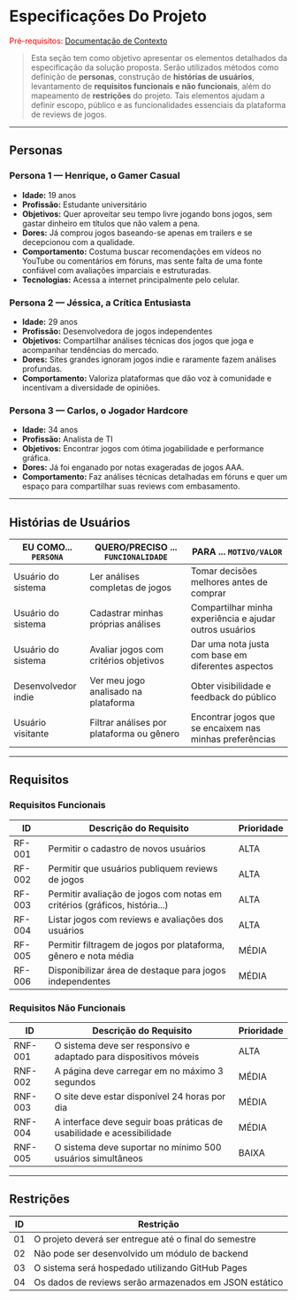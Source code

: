 # Especificações Do Projeto

<span style="color:red">Pré-requisitos: <a href="1-Contexto.md"> Documentação de Contexto</a></span>

> Esta seção tem como objetivo apresentar os elementos detalhados da especificação da solução proposta. Serão utilizados métodos como definição de **personas**, construção de **histórias de usuários**, levantamento de **requisitos funcionais e não funcionais**, além do mapeamento de **restrições** do projeto. Tais elementos ajudam a definir escopo, público e as funcionalidades essenciais da plataforma de reviews de jogos.

---

## Personas

### Persona 1 — **Henrique, o Gamer Casual**
- **Idade:** 19 anos  
- **Profissão:** Estudante universitário  
- **Objetivos:** Quer aproveitar seu tempo livre jogando bons jogos, sem gastar dinheiro em títulos que não valem a pena.  
- **Dores:** Já comprou jogos baseando-se apenas em trailers e se decepcionou com a qualidade.  
- **Comportamento:** Costuma buscar recomendações em vídeos no YouTube ou comentários em fóruns, mas sente falta de uma fonte confiável com avaliações imparciais e estruturadas.  
- **Tecnologias:** Acessa a internet principalmente pelo celular.

### Persona 2 — **Jéssica, a Crítica Entusiasta**
- **Idade:** 29 anos  
- **Profissão:** Desenvolvedora de jogos independentes  
- **Objetivos:** Compartilhar análises técnicas dos jogos que joga e acompanhar tendências do mercado.  
- **Dores:** Sites grandes ignoram jogos indie e raramente fazem análises profundas.  
- **Comportamento:** Valoriza plataformas que dão voz à comunidade e incentivam a diversidade de opiniões.

### Persona 3 — **Carlos, o Jogador Hardcore**
- **Idade:** 34 anos  
- **Profissão:** Analista de TI  
- **Objetivos:** Encontrar jogos com ótima jogabilidade e performance gráfica.  
- **Dores:** Já foi enganado por notas exageradas de jogos AAA.  
- **Comportamento:** Faz análises técnicas detalhadas em fóruns e quer um espaço para compartilhar suas reviews com embasamento.

---

## Histórias de Usuários

| EU COMO... `PERSONA`     | QUERO/PRECISO ... `FUNCIONALIDADE`                  | PARA ... `MOTIVO/VALOR`                                   |
|--------------------------|-----------------------------------------------------|------------------------------------------------------------|
| Usuário do sistema       | Ler análises completas de jogos                     | Tomar decisões melhores antes de comprar                   |
| Usuário do sistema       | Cadastrar minhas próprias análises                  | Compartilhar minha experiência e ajudar outros usuários    |
| Usuário do sistema       | Avaliar jogos com critérios objetivos               | Dar uma nota justa com base em diferentes aspectos         |
| Desenvolvedor indie      | Ver meu jogo analisado na plataforma                | Obter visibilidade e feedback do público                   |
| Usuário visitante        | Filtrar análises por plataforma ou gênero           | Encontrar jogos que se encaixem nas minhas preferências    |

---

## Requisitos

### Requisitos Funcionais

| ID     | Descrição do Requisito                                                   | Prioridade |
|--------|--------------------------------------------------------------------------|------------|
| RF-001 | Permitir o cadastro de novos usuários                                    | ALTA       |
| RF-002 | Permitir que usuários publiquem reviews de jogos                         | ALTA       |
| RF-003 | Permitir avaliação de jogos com notas em critérios (gráficos, história...)| ALTA       |
| RF-004 | Listar jogos com reviews e avaliações dos usuários                       | ALTA       |
| RF-005 | Permitir filtragem de jogos por plataforma, gênero e nota média          | MÉDIA      |
| RF-006 | Disponibilizar área de destaque para jogos independentes                 | MÉDIA      |

### Requisitos Não Funcionais

| ID      | Descrição do Requisito                                                | Prioridade |
|---------|----------------------------------------------------------------------|------------|
| RNF-001 | O sistema deve ser responsivo e adaptado para dispositivos móveis     | ALTA       |
| RNF-002 | A página deve carregar em no máximo 3 segundos                        | MÉDIA      |
| RNF-003 | O site deve estar disponível 24 horas por dia                         | MÉDIA      |
| RNF-004 | A interface deve seguir boas práticas de usabilidade e acessibilidade | MÉDIA      |
| RNF-005 | O sistema deve suportar no mínimo 500 usuários simultâneos            | BAIXA      |

---

## Restrições

| ID  | Restrição                                              |
|-----|--------------------------------------------------------|
| 01  | O projeto deverá ser entregue até o final do semestre  |
| 02  | Não pode ser desenvolvido um módulo de backend         |
| 03  | O sistema será hospedado utilizando GitHub Pages       |
| 04  | Os dados de reviews serão armazenados em JSON estático |

